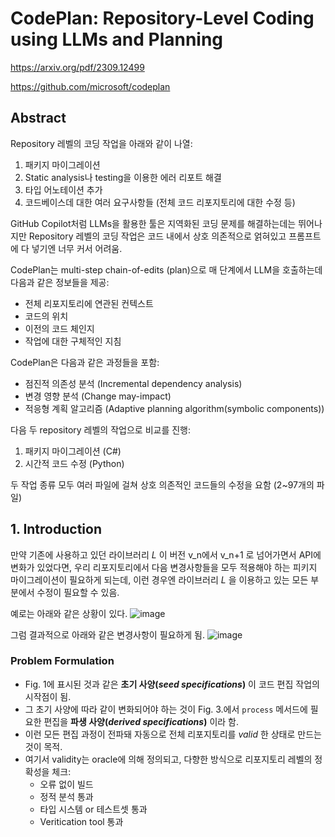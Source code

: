 # CodePlan: Repository-Level Coding using LLMs and Planning

https://arxiv.org/pdf/2309.12499

https://github.com/microsoft/codeplan

## Abstract

Repository 레벨의 코딩 작업을 아래와 같이 나열:
1. 패키지 마이그레이션
2. Static analysis나 testing을 이용한 에러 리포트 해결
3. 타입 어노테이션 추가
4. 코드베이스데 대한 여러 요구사항들 (전체 코드 리포지토리에 대한 수정 등)

GitHub Copilot처럼 LLMs을 활용한 툴은 지역화된 코딩 문제를 해결하는데는 뛰어나지만 Repository 레벨의 코딩 작업은 코드 내에서 상호 의존적으로 얽혀있고 프롬프트에 다 넣기엔 너무 커서 어려움.

CodePlan는 multi-step chain-of-edits (plan)으로 매 단계에서 LLM을 호출하는데 다음과 같은 정보들을 제공:
- 전체 리포지토리에 연관된 컨텍스트
- 코드의 위치
- 이전의 코드 체인지
- 작업에 대한 구체적인 지침

CodePlan은 다음과 같은 과정들을 포함:
- 점진적 의존성 분석 (Incremental dependency analysis)
- 변경 영향 분석 (Change may-impact)
- 적응형 계획 알고리즘 (Adaptive planning algorithm(symbolic components))

다음 두 repository 레벨의 작업으로 비교를 진행:
1. 패키지 마이그레이션 (C#)
2. 시간적 코드 수정 (Python)

두 작업 종류 모두 여러 파일에 걸쳐 상호 의존적인 코드들의 수정을 요함 (2~97개의 파일)

## 1. Introduction

만약 기존에 사용하고 있던 라이브러리 _L_ 이 버전 v_n에서 v_n+1 로 넘어가면서 API에 변화가 있었다면, 
우리 리포지토리에서 다음 변경사항들을 모두 적용해야 하는 피키지 마이그레이션이 필요하게 되는데, 이런 경우엔 라이브러리 _L_ 을 이용하고 있는 모든 부분에서 수정이 필요할 수 있음.

예로는 아래와 같은 상황이 있다.
![image](https://github.com/user-attachments/assets/14902c4c-0220-4d89-a5e0-4ab90196c454)

그럼 결과적으로 아래와 같은 변경사항이 필요하게 됨.
![image](https://github.com/user-attachments/assets/06232ae1-7632-4e97-a05d-c2a65f49b392)

### Problem Formulation

* Fig. 1에 표시된 것과 같은 **초기 사양(_seed specifications_)** 이 코드 편집 작업의 시작점이 됨.
* 그 초기 사양에 따라 같이 변화되어야 하는 것이 Fig. 3.에서 `process` 메서드에 필요한 편집을 **파생 사양(_derived specifications_)** 이라 함.
* 이런 모든 편집 과정이 전파돼 자동으로 전체 리포지토리를 _valid_ 한 상태로 만드는 것이 목적.
* 여기서 validity는 oracle에 의해 정의되고, 다향한 방식으로 리포지토리 레벨의 정확성을 체크:
    * 오류 없이 빌드
    * 정적 분석 통과
    * 타입 시스템 or 테스트셋 통과
    * Veritication tool 통과

